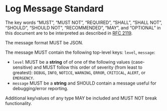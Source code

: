 # Log Message Standard

The key words “MUST”, “MUST NOT”, “REQUIRED”, “SHALL”, “SHALL NOT”, “SHOULD”, “SHOULD NOT”, “RECOMMENDED”, “MAY”, and “OPTIONAL” in this document are to be interpreted as described in [RFC 2119](http://www.ietf.org/rfc/rfc2119.txt).

The message format MUST be JSON.

The message MUST contain the following top-level keys: `level`, `message`:
- `level` MUST be a **string** of of one of the following values (case-sensitive) and MUST follow this order of severity (from least to greatest): `DEBUG`, `INFO`, `NOTICE`, `WARNING`, `ERROR`, `CRITICAL`, `ALERT`, or `EMERGENCY`.
- `message` MUST be a **string** and SHOULD contain a message useful for debugging/error reporting.

Additional key/values of any type MAY be included and MUST NOT break functionality.